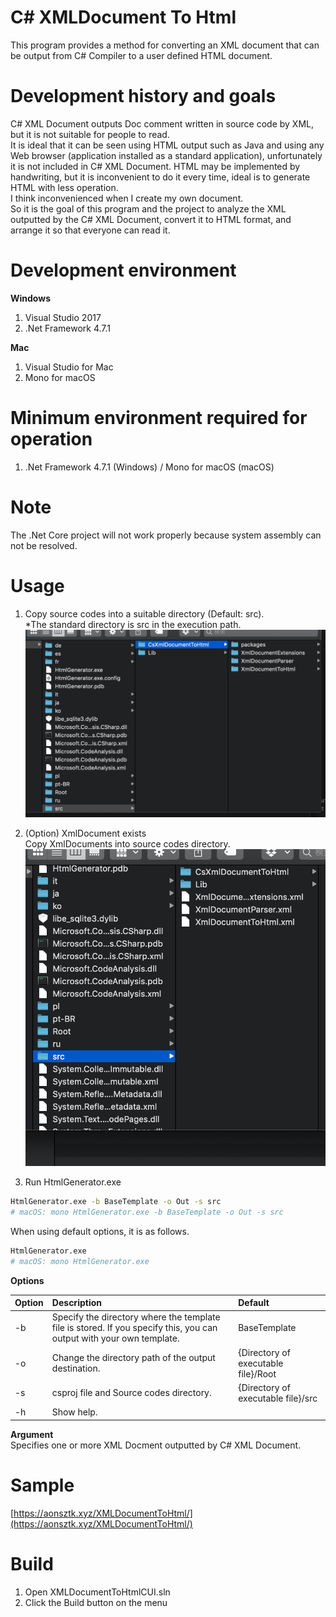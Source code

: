 # C# XMLDocument To Html
This program provides a method for converting an XML document that can be output from C# Compiler to a user defined HTML document.  

# Development history and goals
C# XML Document outputs Doc comment written in source code by XML, but it is not suitable for people to read.  
It is ideal that it can be seen using HTML output such as Java and using any Web browser (application installed as a standard application), unfortunately it is not included in C# XML Document. HTML may be implemented by handwriting, but it is inconvenient to do it every time, ideal is to generate HTML with less operation.  
I think inconvenienced when I create my own document.  
So it is the goal of this program and the project to analyze the XML outputted by the C# XML Document, convert it to HTML format, and arrange it so that everyone can read it.  

# Development environment
**Windows**
1. Visual Studio 2017
2. .Net Framework 4.7.1

**Mac**
1. Visual Studio for Mac
2. Mono for macOS

# Minimum environment required for operation
1. .Net Framework 4.7.1 (Windows) / Mono for macOS (macOS)

# Note
The .Net Core project will not work properly because system assembly can not be resolved.

# Usage
1. Copy source codes into a suitable directory (Default: src).  
*The standard directory is src in the execution path.
![1.png](Images/1.png)  

2. (Option) XmlDocument exists  
Copy XmlDocuments into source codes directory.  
![2.png](Images/2.png)  

3. Run HtmlGenerator.exe
```sh
HtmlGenerator.exe -b BaseTemplate -o Out -s src
# macOS: mono HtmlGenerator.exe -b BaseTemplate -o Out -s src
```

When using default options, it is as follows.
```sh
HtmlGenerator.exe
# macOS: mono HtmlGenerator.exe
```


**Options**  

| Option | Description | Default |
|-----|:----|:----|
|-b   |Specify the directory where the template file is stored. If you specify this, you can output with your own template.|BaseTemplate|
|-o   |Change the directory path of the output destination.|{Directory of executable file}/Root|
|-s   |csproj file and Source codes directory.|{Directory of executable file}/src|
|-h   |Show help.||

**Argument**  
Specifies one or more XML Docment outputted by C# XML Document.  


# Sample
[https://aonsztk.xyz/XMLDocumentToHtml/](https://aonsztk.xyz/XMLDocumentToHtml/)  

# Build
1. Open XMLDocumentToHtmlCUI.sln
2. Click the Build button on the menu